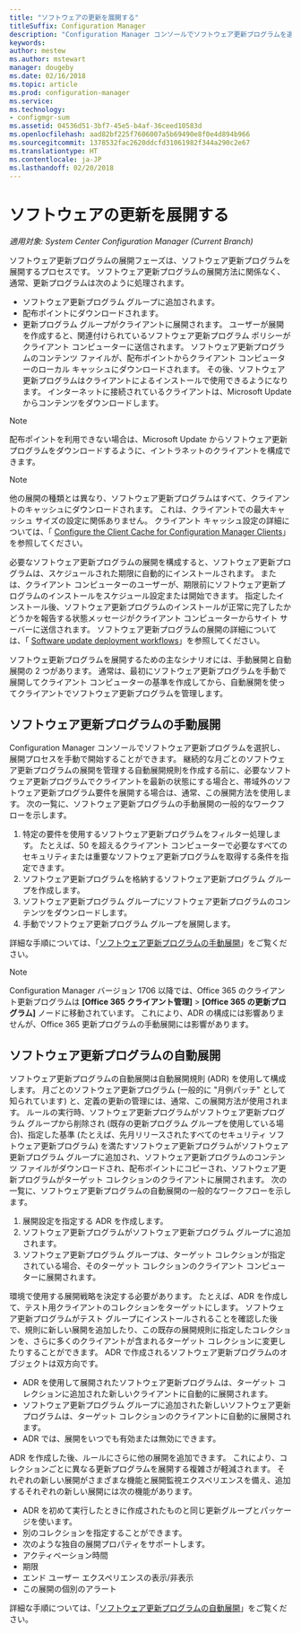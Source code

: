 ```yaml
---
title: "ソフトウェアの更新を展開する"
titleSuffix: Configuration Manager
description: "Configuration Manager コンソールでソフトウェア更新プログラムを選択し、展開プロセスを手動で開始するか、更新プログラムを自動的に展開します。"
keywords: 
author: mestew
ms.author: mstewart
manager: dougeby
ms.date: 02/16/2018
ms.topic: article
ms.prod: configuration-manager
ms.service: 
ms.technology:
- configmgr-sum
ms.assetid: 04536d51-3bf7-45e5-b4af-36ceed10583d
ms.openlocfilehash: aad82bf225f7606007a5b69490e8f0e4d894b966
ms.sourcegitcommit: 1378532fac2620ddcfd31061982f344a290c2e67
ms.translationtype: HT
ms.contentlocale: ja-JP
ms.lasthandoff: 02/20/2018
---
```

#  <a name="BKMK_SUMDeploy"></a> ソフトウェアの更新を展開する  

*適用対象: System Center Configuration Manager (Current Branch)*

ソフトウェア更新プログラムの展開フェーズは、ソフトウェア更新プログラムを展開するプロセスです。 ソフトウェア更新プログラムの展開方法に関係なく、通常、更新プログラムは次のように処理されます。
- ソフトウェア更新プログラム グループに追加されます。
- 配布ポイントにダウンロードされます。
- 更新プログラム グループがクライアントに展開されます。 ユーザーが展開を作成すると、関連付けられているソフトウェア更新プログラム ポリシーがクライアント コンピューターに送信されます。 ソフトウェア更新プログラムのコンテンツ ファイルが、配布ポイントからクライアント コンピューターのローカル キャッシュにダウンロードされます。 その後、ソフトウェア更新プログラムはクライアントによるインストールで使用できるようになります。 インターネットに接続されているクライアントは、Microsoft Update からコンテンツをダウンロードします。  

> [!NOTE]  
>  配布ポイントを利用できない場合は、Microsoft Update からソフトウェア更新プログラムをダウンロードするように、イントラネットのクライアントを構成できます。  

> [!NOTE]  
>  他の展開の種類とは異なり、ソフトウェア更新プログラムはすべて、クライアントのキャッシュにダウンロードされます。 これは、クライアントでの最大キャッシュ サイズの設定に関係ありません。 クライアント キャッシュ設定の詳細については、「 [Configure the Client Cache for Configuration Manager Clients](../../core/clients/manage/manage-clients.md#BKMK_ClientCache)」を参照してください。  

必要なソフトウェア更新プログラムの展開を構成すると、ソフトウェア更新プログラムは、スケジュールされた期限に自動的にインストールされます。 または、クライアント コンピューターのユーザーが、期限前にソフトウェア更新プログラムのインストールをスケジュール設定または開始できます。 指定したインストール後、ソフトウェア更新プログラムのインストールが正常に完了したかどうかを報告する状態メッセージがクライアント コンピューターからサイト サーバーに送信されます。 ソフトウェア更新プログラムの展開の詳細については、「 [Software update deployment workflows](../understand/software-updates-introduction.md#BKMK_DeploymentWorkflows)」を参照してください。  

ソフトウェ更新プログラムを展開するための主なシナリオには、手動展開と自動展開の 2 つがあります。 通常は、最初にソフトウェア更新プログラムを手動で展開してクライアント コンピューターの基準を作成してから、自動展開を使ってクライアントでソフトウェア更新プログラムを管理します。  

## <a name="BKMK_ManualDeployment"></a> ソフトウェア更新プログラムの手動展開
Configuration Manager コンソールでソフトウェア更新プログラムを選択し、展開プロセスを手動で開始することができます。 継続的な月ごとのソフトウェア更新プログラムの展開を管理する自動展開規則を作成する前に、必要なソフトウェア更新プログラムでクライアントを最新の状態にする場合と、帯域外のソフトウェア更新プログラム要件を展開する場合は、通常、この展開方法を使用します。 次の一覧に、ソフトウェア更新プログラムの手動展開の一般的なワークフローを示します。  

1. 特定の要件を使用するソフトウェア更新プログラムをフィルター処理します。 たとえば、50 を超えるクライアント コンピューターで必要なすべてのセキュリティまたは重要なソフトウェア更新プログラムを取得する条件を指定できます。  
2. ソフトウェア更新プログラムを格納するソフトウェア更新プログラム グループを作成します。  
3. ソフトウェア更新プログラム グループにソフトウェア更新プログラムのコンテンツをダウンロードします。  
4. 手動でソフトウェア更新プログラム グループを展開します。

詳細な手順については、「[ソフトウェア更新プログラムの手動展開](manually-deploy-software-updates.md)」をご覧ください。

>[!NOTE]
>Configuration Manager バージョン 1706 以降では、Office 365 のクライアント更新プログラムは **[Office 365 クライアント管理]** > **[Office 365 の更新プログラム]** ノードに移動されています。 これにより、ADR の構成には影響ありませんが、Office 365 更新プログラムの手動展開には影響があります。 

## <a name="automatically-deploy-software-updates"></a>ソフトウェア更新プログラムの自動展開
ソフトウェア更新プログラムの自動展開は自動展開規則 (ADR) を使用して構成します。 月ごとのソフトウェア更新プログラム (一般的に "月例パッチ" として知られています) と、定義の更新の管理には、通常、この展開方法が使用されます。 ルールの実行時、ソフトウェア更新プログラムがソフトウェア更新プログラム グループから削除され (既存の更新プログラム グループを使用している場合)、指定した基準 (たとえば、先月リリースされたすべてのセキュリティ ソフトウェア更新プログラム) を満たすソフトウェア更新プログラムがソフトウェア更新プログラム グループに追加され、ソフトウェア更新プログラムのコンテンツ ファイルがダウンロードされ、配布ポイントにコピーされ、ソフトウェア更新プログラムがターゲット コレクションのクライアントに展開されます。 次の一覧に、ソフトウェア更新プログラムの自動展開の一般的なワークフローを示します。  

1.  展開設定を指定する ADR を作成します。
2.  ソフトウェア更新プログラムがソフトウェア更新プログラム グループに追加されます。  
3.  ソフトウェア更新プログラム グループは、ターゲット コレクションが指定されている場合、そのターゲット コレクションのクライアント コンピューターに展開されます。  

環境で使用する展開戦略を決定する必要があります。 たとえば、ADR を作成して、テスト用クライアントのコレクションをターゲットにします。 ソフトウェア更新プログラムがテスト グループにインストールされることを確認した後で、規則に新しい展開を追加したり、この既存の展開規則に指定したコレクションを、さらに多くのクライアントが含まれるターゲット コレクションに変更したりすることができます。 ADR で作成されるソフトウェア更新プログラムのオブジェクトは双方向です。  

-   ADR を使用して展開されたソフトウェア更新プログラムは、ターゲット コレクションに追加された新しいクライアントに自動的に展開されます。  
-   ソフトウェア更新プログラム グループに追加された新しいソフトウェア更新プログラムは、ターゲット コレクションのクライアントに自動的に展開されます。  
-   ADR では、展開をいつでも有効または無効にできます。  

ADR を作成した後、ルールにさらに他の展開を追加できます。 これにより、コレクションごとに異なる更新プログラムを展開する複雑さが軽減されます。 それぞれの新しい展開がさまざまな機能と展開監視エクスペリエンスを備え、追加するそれぞれの新しい展開には次の機能があります。  

-   ADR を初めて実行したときに作成されたものと同じ更新グループとパッケージを使います。  
-   別のコレクションを指定することができます。  
-   次のような独自の展開プロパティをサポートします。  
   -   アクティベーション時間  
   -   期限  
   -   エンド ユーザー エクスペリエンスの表示/非表示  
   -   この展開の個別のアラート  

詳細な手順については、「[ソフトウェア更新プログラムの自動展開](automatically-deploy-software-updates.md)」をご覧ください。

<!-- ###  <a name="BKMK_ClientCache"></a> Client cache setting  
The Configuration Manager client downloads the content for required software updates to the local client cache soon after it receives the deployment. However, the client waits to download the content until after the **Software available time** setting for the deployment. The client does not download software updates in optional deployments (deployments that do not have a scheduled installation deadline) until the user manually starts the installation. When the configured deadline passes, the software updates client agent performs a scan to verify that the software update is still required, then the software updates client agent checks the local cache on the client computer to verify that the software update source file is still available, and then installs the software update. If the content was deleted from the client cache to make room for another deployment, the client downloads the software updates to the cache. Software updates are always downloaded to the client cache regardless of the configured maximum client cache size. For other deployments, such as applications or packages, the client only downloads content that is within the maximum cache size that you configure for the client. Cached content is not automatically deleted, but it remains in the cache for at least one day after the client used that content.  -->


 <!-- For more information about the deployment process, see [Software update deployment process](../../sum/understand/software-updates-introduction.md#BKMK_DeploymentProcess).  -->
